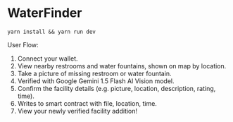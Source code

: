 # WaterFinder

```
yarn install && yarn run dev
```

User Flow:

1. Connect your wallet.
2. View nearby restrooms and water fountains, shown on map by location.
3. Take a picture of missing restroom or water fountain.
4. Verified with Google Gemini 1.5 Flash AI Vision model.
5. Confirm the facility details (e.g. picture, location, description, rating, time).
6. Writes to smart contract with file, location, time.
7. View your newly verified facility addition!
